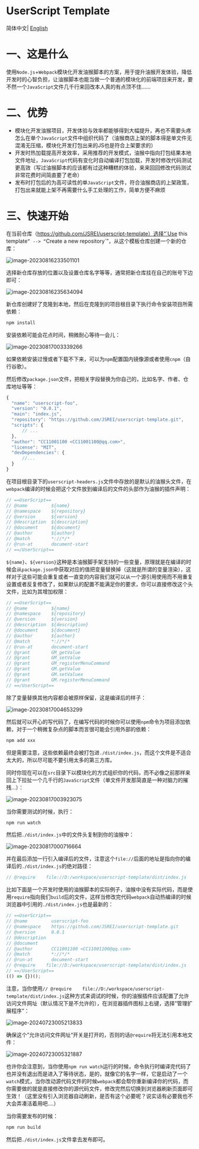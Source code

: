 # UserScript Template 

简体中文| [English](./README_en.md)

# 一、这是什么

使用`Node.js`+`Webpack`模块化开发油猴脚本的方案，用于提升油猴开发体验，降低开发时的心智负担，让油猴脚本也能当做一个普通的模块化的前端项目来开发，要不然一个`JavaScript`文件几千行来回改本人真的有点顶不住......

# 二、优势

- 模块化开发油猴项目，开发体验与效率都能够得到大幅提升，再也不需要头疼怎么在单个`JavaScript`文件中组织代码了（油猴商店上架的脚本得是单文件无混淆无压缩，模块化开发打包出来的JS也是符合上架要求的）
- 开发时热加载提高开发效率，采用推荐的开发模式，油猴中指向打包结果本地文件地址，`JavaScript`代码有变化时自动编译打包加载，开发时修改代码测试更高效（写过油猴脚本的应该都有过这种糟糕的体验，来来回回修改代码测试非常花费时间简直要了老命）
- 发布时打包后的为高可读性的单`JavaScript`文件，符合油猴商店的上架政策，打包出来就能上架不再需要什么手工处理的工作，简单方便不麻烦

# 三、快速开始

在当前仓库（https://github.com/JSREI/userscript-template）选择“`Use this template`” --> “`Create a new repository`”，从这个模板仓库创建一个新的仓库： 

![image-20230816233501101](README.assets/image-20230816233501101.png)

选择新仓库存放的位置以及设置仓库名字等等，通常把新仓库挂在自己的账号下边即可：

![image-20230816235634094](README.assets/image-20230816235634094.png)

新仓库创建好了克隆到本地，然后在克隆到的项目根目录下执行命令安装项目所需依赖：

```bash
npm install
```

安装依赖可能会花点时间，稍微耐心等待一会儿： 

![image-20230817003339266](README.assets/image-20230817003339266.png)

如果依赖安装过慢或者下载不下来，可以为`npm`配置国内镜像源或者使用`cnpm`（自行谷歌）。

然后修改`package.json`文件，把相关字段替换为你自己的，比如名字、作者、仓库地址等等：

```js
{
  "name": "userscript-foo",
  "version": "0.0.1",
  "main": "index.js",
  "repository": "https://github.com/JSREI/userscript-template.git",
  "scripts": {
      // ... 
  },
  "author": "CC11001100 <CC11001100@qq.com>",
  "license": "MIT",
  "devDependencies": {
      //...
  }
}
```

在项目根目录下的`userscript-headers.js`文件中存放的是默认的油猴头文件，在`webpack`编译的时候会把这个文件放到编译后的文件的头部作为油猴的插件声明：

```js
// ==UserScript==
// @name         ${name}
// @namespace    ${repository}
// @version      ${version}
// @description  ${description}
// @document     ${document}
// @author       ${author}
// @match        *://*/*
// @run-at       document-start
// ==/UserScript==
```

`${name}`、`${version}`这种是本油猴脚手架支持的一些变量，原理就是在编译的时候会从`package.json`中获取对应的值把变量替换掉（这就是所谓的变量渲染），这样对于这些可能会重复或者一直变的内容我们就可以从一个源引用使用而不用重复设置或者反复修改了，如果默认的配置不能满足你的要求，你可以直接修改这个头文件，比如为其增加权限：

```js
// ==UserScript==
// @name         ${name}
// @namespace    ${repository}
// @version      ${version}
// @description  ${description}
// @document     ${document}
// @author       ${author}
// @match        *://*/*
// @run-at       document-start
// @grant        GM_getValue
// @grant        GM_setValue
// @grant        GM_registerMenuCommand
// @grant        GM.getValue
// @grant        GM.setValuex
// @grant        GM.registerMenuCommand
// ==/UserScript==
```

除了变量替换其他内容都会被原样保留，这是编译后的样子：

![image-20230817004653299](README.assets/image-20230817004653299.png)

然后就可以开心的写代码了，在编写代码的时候你可以使用`npm`命令为项目添加依赖，对于一个稍微复杂点的脚本而言很可能会引用外部的依赖：

```bash
npm add xxx
```

但是需要注意，这些依赖最终会被打包进`./dist/index.js`，而这个文件是不适合太大的，所以尽可能不要引用太多的第三方库。

同时你现在可以在`src`目录下以模块化的方式组织你的代码，而不必像之前那样来回上下拉扯一个几千行的`JavaScript`文件（单文件开发那简直是一种对脑力的摧残...）：

![image-20230817003923075](README.assets/image-20230817003923075.png)

当你需要测试的时候，执行：

```bash
npm run watch
```

然后把`./dist/index.js`中的文件头复制到你的油猴中：

![image-20230817000716664](README.assets/image-20230817000716664.png)

并在最后添加一行引入编译后的文件，注意这个`file://`后面的地址是指向你的编译后的`./dist/index.js`的绝对路径：

```js
// @require    file://D:/workspace/userscript-template/dist/index.js
```

比如下面是一个开发时使用的油猴脚本的实际例子，油猴中没有实际代码，而是使用`require`指向我们`build`后的文件，这样当修改完代码`webpack`自动热编译的时候浏览器中引用的`./dist/index.js`也是最新的：

```js
// ==UserScript==
// @name         userscript-foo
// @namespace    https://github.com/JSREI/userscript-template.git
// @version      0.0.1
// @description  
// @document     
// @author       CC11001100 <CC11001100@qq.com>
// @match        *://*/*
// @run-at       document-start
// @require    file://D:/workspace/userscript-template/dist/index.js
// ==/UserScript==
(() => {})();
```

注意，当你使用`// @require    file://D:/workspace/userscript-template/dist/index.js`这种方式来调试的时候，你的油猴插件应该配置了允许访问文件网址（默认情况下是不允许的），在浏览器插件图标上右键，选择”管理扩展程序“：

![image-20240723005213833](./README.assets/image-20240723005213833.png)

确保这个”允许访问文件网址“开关是打开的，否则的话`@require`将无法引用本地文件：

![image-20240723005321887](./README.assets/image-20240723005321887.png)

也许你会注意到，当你使用`npm run watch`运行的时候，命令执行时编译完代码了也并没有退出而是进入了等待状态，是的，就像它的名字一样，它是启动了一个`watch`模式，当你改动源代码文件的时候`webpack`都会帮你重新编译你的代码，而你需要做的就是直接修改你的源代码文件，修改完然后切换到浏览器刷新页面即可生效！（这里没有引入浏览器自动刷新，是否有这个必要呢？说实话有必要我也不大会弄凑活着用吧....）

当你需要发布的时候：

```bash
npm run build
```

然后把`./dist/index.js`文件拿去发布即可。








